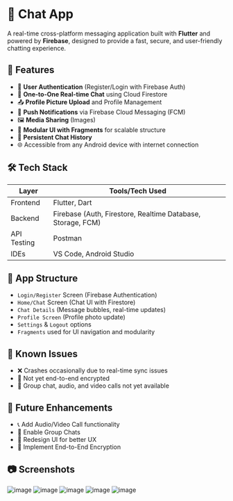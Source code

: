 # 💬 Chat App

A real-time cross-platform messaging application built with **Flutter** and powered by **Firebase**, designed to provide a fast, secure, and user-friendly chatting experience.

## 📱 Features

- 🔐 **User Authentication** (Register/Login with Firebase Auth)
- 💬 **One-to-One Real-time Chat** using Cloud Firestore
- 📤 **Profile Picture Upload** and Profile Management
- 🔔 **Push Notifications** via Firebase Cloud Messaging (FCM)
- 🖼️ **Media Sharing** (Images)
- 📱 **Modular UI with Fragments** for scalable structure
- 🔄 **Persistent Chat History**
- 🌐 Accessible from any Android device with internet connection

## 🛠️ Tech Stack

| Layer | Tools/Tech Used |
|-------|-----------------|
| Frontend | Flutter, Dart |
| Backend | Firebase (Auth, Firestore, Realtime Database, Storage, FCM) |
| API Testing | Postman |
| IDEs | VS Code, Android Studio |

## 🧩 App Structure

- `Login/Register` Screen (Firebase Authentication)
- `Home/Chat` Screen (Chat UI with Firestore)
- `Chat Details` (Message bubbles, real-time updates)
- `Profile Screen` (Profile photo update)
- `Settings` & `Logout` options
- `Fragments` used for UI navigation and modularity

## 🚧 Known Issues

- ❌ Crashes occasionally due to real-time sync issues
- 🔐 Not yet end-to-end encrypted
- 🚫 Group chat, audio, and video calls not yet available

## 🔮 Future Enhancements

- 📞 Add Audio/Video Call functionality
- 👥 Enable Group Chats
- 🎨 Redesign UI for better UX
- 🔐 Implement End-to-End Encryption

## 📷 Screenshots

![image](https://github.com/user-attachments/assets/b7ed0393-c5c7-4e12-bad9-c267e9ee3e92)
![image](https://github.com/user-attachments/assets/5bbb44d5-fc5e-4948-9397-4ab792a77d28)
![image](https://github.com/user-attachments/assets/2ea8caa9-56c0-446d-9822-e6e4d533396c)
![image](https://github.com/user-attachments/assets/71e6b564-7445-4222-945e-0da2ac783ab9)
![image](https://github.com/user-attachments/assets/e684372a-0e13-48fd-8b70-09a0bb436ee3)

